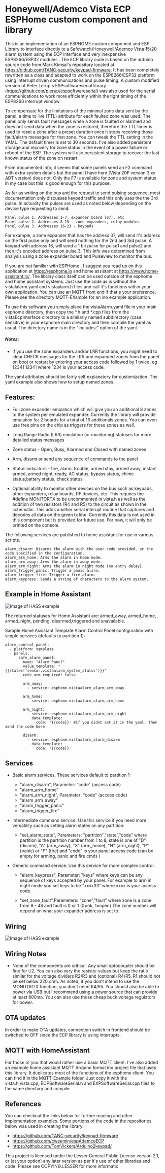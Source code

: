 # Honeywell/Ademco Vista ECP ESPHome custom component and library

This is an implementation of an ESPHOME custom component and ESP Library to interface directly to a Safewatch/Honeywell/Ademco Vista 15/20 alarm system using the ECP interface and very inexpensive ESP8266/ESP32 modules .  The ECP library code is based on the arduino source code from Mark Kimsal's repository located at  https://github.com/TANC-security/keypad-firmware.  It has been  completely rewritten as a class and adapted to work on the ESP8266/ESP32 platform using interrupt driven communications and pulse timing. A custom modified version of Peter Lerup's ESPsoftwareserial library (https://github.com/plerup/espsoftwareserial) was also used for the serial communications to work more efficiently within the tight timing of the ESP8266 interrupt window. 

To compensate for the limitations of the minimal zone data sent by the panel, a time to live (TTL) attribute for each faulted zone was used.  The panel only sends fault messages when a zone is faulted or alarmed and does not send data when the zone is restored, therefore the TTL timer is used to reset a zone after a preset duration once it stops receiving those fault/alarm messages for that zone.  You can tweak the TTL setting in the YAML.  The default timer is set to 30 seconds.  I've also added persistent storage and recovery for zone status in the event of a power failure or reboot of the ESP.  The system will use persistent storage to recover the last known status of the zone on restart.

From documented info, it seems that some panels send an F2 command with extra system details but the panel I have here (Vista 20P version 3.xx ADT version) does not.  Only the F7 is available for zone and system status in my case but this is good enough for this purpose. 

As far as writing on the bus and the request to send pulsing sequence, most documentation only discusses keypad traffic and this only uses the the 3rd pulse.  In actuality the pulses are used as noted below depending on the device type requesting to send:
```
Panel pulse 1. Addresses 1-7, expander board (07), etc
Panel pulse 2. Addresses 8-15 - zone expanders, relay modules
Panel pulse 3. Addresses 16-23 - keypads
```
For example, a zone expander that has the address 07, will send it's address on the first pulse only and will send nothing for the 2nd and 3rd pulse.  A keypad with address 16, will send a 1 bit pulse for pulse1 and pulse2 and then it's encoded address on pulse 3. This info was determined from analysis using a zone expander board and Pulseview to monitor the bus. 

If you are not familiar with ESPHome , I suggest you read up on this application at https://esphome.io and home assistant at https://www.home-assistant.io/.   The library class itself can be used outside of the esphome and home assistant systems.  Just use the code as is without the vistalalarm.yaml and vistaalarm.h files and call it's functions within your own application.  You can use an MQTT front end if that's your preference. Please see the directory MQTT-EXample for an ino  example application.

To use this software you simply place the vistaAlarm.yaml file in your main esphome directory, then copy the *.h and *.cpp files from the vistaEcpInterface directory to a similarly named subdirectory (case sensitive) in your esphome main directory and then compile the yaml as usual. The directory name is in the "includes:" option of the yaml.

##### Notes: 
* If you use the zone expanders and/or LRR functions, you might need to clear CHECK messages for the LRR and expanded zones from the panel on boot or restart by entering your access code followed by 1 twice. eg 12341 12341 where 1234 is your access code.

The yaml attributes should be fairly self explanatory for customization. The yaml example also shows how to setup named zones. 

## Features:

* Full zone expander emulation which will give you  an additional 8 zones to the system per emulated expander. Currently the library will provide emulation for 2 boards for a total of 16 additionals zones. You can even use free pins on the chip as triggers for those zones as well. 

* Long Range Radio (LRR) emulation (or monitoring) statuses for more detailed status messages

* Zone status - Open, Busy, Alarmed and Closed with named zones

* Arm, disarm or send any sequence of commands to the panel

* Status indicators - fire, alarm, trouble, armed stay, armed away, instant armed, armed night,  ready, AC status, bypass status, chime status,battery status, check status

* Optional ability to monitor other devices on the bus such as keypads, other expanders, relay boards, RF devices, etc. This requires the #define MONITORTX to be uncommented in vista.h as well as the addition of two resistors (R4 and R5) to the circuit as shown in the schematic.   This adds another serial interupt routine that captures and decodes all data on the green tx line.  Currently this data is not used in this component but is provided for future use. For now, it will only be printed on the console. 

The following services are published to home assistant for use in various scripts. 

	alarm_disarm: Disarms the alarm with the user code provided, or the code specified in the configuration.
	alarm_arm_home: Arms the alarm in home mode.
	alarm_arm_away: Arms the alarm in away mode.
	alarm_arm_night: Arms the alarm in night mode (no entry delay).
	alarm_trigger_panic: Trigger a panic alarm.
    alarm_trigger_fire: Trigger a fire alarm.
	alarm_keypress: Sends a string of characters to the alarm system. 

## Example in Home Assistant
![Image of HASS example](https://github.com/Dilbert66/esphome-vistaECP/blob/master/vista-ha.png)

The returned statuses for Home Assistant are: armed_away, armed_home, armed_night, pending, disarmed,triggered and unavailable.  

Sample Home Assistant Template Alarm Control Panel configuration with simple services (defaults to partition 1):

```
alarm_control_panel:
  - platform: template
    panels:
      safe_alarm_panel:
        name: "Alarm Panel"
        value_template: "{{states('sensor.vistaalarm_system_status')}}"
        code_arm_required: false
        
        arm_away:
          - service: esphome.vistaalarm_alarm_arm_away
                  
        arm_home:
          - service: esphome.vistaalarm_alarm_arm_home
          
        arm_night:
          - service: esphome.vistaalarm_alarm_arm_night
            data_template:
              code: '{{code}}' #if you didnt set it in the yaml, then send the code here
          
        disarm:
          - service: esphome.vistaalarm_alarm_disarm
            data_template:
              code: '{{code}}'                    
```

## Services

- Basic alarm services. These services default to partition 1:

	- "alarm_disarm", Parameter: "code" (access code)
	- "alarm_arm_home" 
	- "alarm_arm_night", Parameter: "code" (access code)
	- "alarm_arm_away"
	- "alarm_trigger_panic"
	- "alarm_trigger_fire"


- Intermediate command service. Use this service if you need more versatility such as setting alarm states on any partition:

	- "set_alarm_state",  Parameters: "partition","state","code"  where partition is the partition number from 1 to 8, state is one of "D" (disarm), "A" (arm_away), "S" (arm_home), "N" (arm_night), "P" (panic) or "F" (fire) and "code" is your panel access code (can be empty for arming, panic and fire cmds )

- Generic command service. Use this service for more complex control:

	- "alarm_keypress",  Parameter: "keys" where keys can be any sequence of keys accepted by your panel. For example to arm in night mode you set keys to be "xxxx33" where xxxx is your access code. 
    
    - "set_zone_fault",Parameters: "zone","fault" where zone is a zone from 9 - 48 and fault is 0 or 1 (0=ok, 1=open)
       The zone number will depend on what your expander address is set to.


## Wiring


![Image of HASS example](https://github.com/Dilbert66/esphome-vistaECP/blob/master/ECPInterface.png)


## Wiring Notes
* None of the components are critical.  Any small optocoupler should be fine for U2.  You can also vary the resistor values but keep the ratio similar for the voltage dividers R2/R3 and (optional) R4/R5.  R1 should not be set below 220 ohm.  As noted, if you don't intend to use the MONITORTX function, you don't need R4/R5.  You should also be able to power via USB but I recommend using a power source that can provide at least 800ma.  You can also use those cheap buck voltage regulators for power.

## OTA updates
In order to make OTA updates, connection switch in frontend should be switched to OFF since the  ECP library is using interrupts.

## MQTT with HomeAssistant
For those of you that would rather use a basic MQTT client. I've also added an example home assistant MQTT Arduino format ino project file that uses this library. It duplicates most of the functions of the esphome client.  You can find it in the MQTT-Example folder.  Just copy it with the vista.h,vista.cpp, ECPSoftwareSerial.h and EXPSoftwareSerial.cpp files to the same directory and compile.  

## References 
You can checkout the links below for further reading and other implementation examples. Some portions of the code in the repositories below was used in creating the library.
* https://github.com/TANC-security/keypad-firmware
* https://github.com/cweemin/espAdemcoECP
* https://github.com/TomVickers/Arduino2keypad/

This project is licensed under the Lesser General Public License version 2.1, or (at your option) any later version as per it's use of other libraries and code. Please see COPYING.LESSER for more informatio



